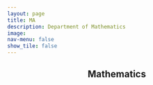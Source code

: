 ```yaml
---
layout: page
title: MA
description: Department of Mathematics
image: 
nav-menu: false
show_tile: false
---
```


<!-- Main -->
<div id="main" class="alt">

<!-- One -->
<section id="one">
	<div class="inner">
		<header class="major">
			<h2>Mathematics</h2>
		</header>

<!-- Content -->
